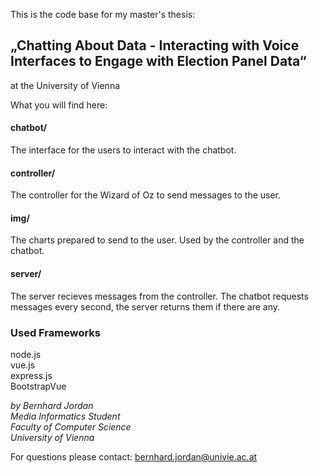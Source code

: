 This is the code base for my master's thesis:

## „Chatting About Data - Interacting with Voice Interfaces to Engage with Election Panel Data“

at the University of Vienna


    
What you will find here:

#### chatbot/
The interface for the users to interact with the chatbot.


#### controller/
The controller for the Wizard of Oz to send messages to the user.


#### img/
The charts prepared to send to the user. Used by the controller and the chatbot.


#### server/
The server recieves messages from the controller. The chatbot requests messages every second, the server returns them if there are any.  


### Used Frameworks
node.js  
vue.js  
express.js  
BootstrapVue  



*by Bernhard Jordan*  
*Media Informatics Student*  
*Faculty of Computer Science*  
*University of Vienna*  

For questions please contact: bernhard.jordan@univie.ac.at
